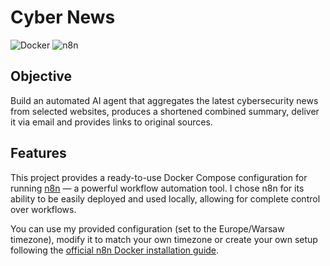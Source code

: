 # Cyber News
![Docker](https://img.shields.io/badge/Docker-ready-blue?logo=docker)
![n8n](https://img.shields.io/badge/n8n-automation-ef476f?logo=n8n&logoColor=white)


## Objective
Build an automated AI agent that aggregates the latest cybersecurity news from selected websites, produces a shortened combined summary, deliver it via email and provides links to original sources.



## Features
This project provides a ready-to-use Docker Compose configuration for running [n8n](https://n8n.io/) — a powerful workflow automation tool. I chose n8n for its ability to be easily deployed and used locally, allowing for complete control over workflows.

You can use my provided configuration (set to the Europe/Warsaw timezone), modify it to match your own timezone or create your own setup following the [official n8n Docker installation guide](https://docs.n8n.io/hosting/installation/docker/).
